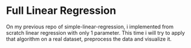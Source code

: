 # Full Linear Regression

On my previous repo of simple-linear-regression, i implemented from scratch linear regression with only 1 parameter. This time i will try to apply that algorithm on a real dataset, preprocess the data and visualize it.
